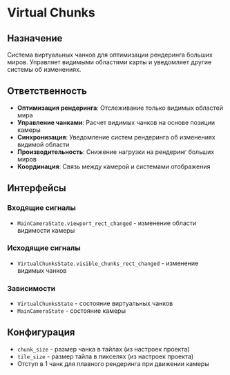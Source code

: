 # Virtual Chunks

## Назначение
Система виртуальных чанков для оптимизации рендеринга больших миров. Управляет видимыми областями карты и уведомляет другие системы об изменениях.

## Ответственность
- **Оптимизация рендеринга**: Отслеживание только видимых областей мира
- **Управление чанками**: Расчет видимых чанков на основе позиции камеры
- **Синхронизация**: Уведомление систем рендеринга об изменениях видимой области
- **Производительность**: Снижение нагрузки на рендеринг больших миров
- **Координация**: Связь между камерой и системами отображения

## Интерфейсы

### Входящие сигналы
- `MainCameraState.viewport_rect_changed` - изменение области видимости камеры

### Исходящие сигналы
- `VirtualChunksState.visible_chunks_rect_changed` - изменение видимых чанков

### Зависимости
- `VirtualChunksState` - состояние виртуальных чанков
- `MainCameraState` - состояние камеры

## Конфигурация
- `chunk_size` - размер чанка в тайлах (из настроек проекта)
- `tile_size` - размер тайла в пикселях (из настроек проекта)
- Отступ в 1 чанк для плавного рендеринга при движении камеры 